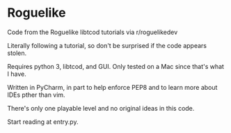 # Roguelike
Code from the Roguelike libtcod tutorials via r/roguelikedev

Literally following a tutorial, so don't be surprised if the code appears stolen.

Requires python 3, libtcod, and  GUI. Only tested on a Mac since that's what I have.

Written in PyCharm, in part to help enforce PEP8 and to learn more about IDEs pther than vim.

There's only one playable level and no original ideas in this code.

Start reading at entry.py.
